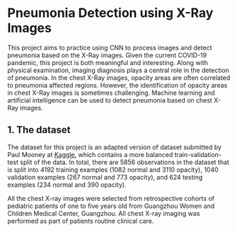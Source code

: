 # Pneumonia Detection using X-Ray Images

This project aims to practice using CNN to process images and detect pneumonia based on the X-Ray images. Given the current COVID-19 pandemic, this project is both meaningful and interesting. Along with physical examination, imaging diagnosis plays a central role in the detection of pneumonia. In the chest X-Ray images, opacity areas are often correlated to pneumonia affected regions. However, the identification of opacity areas in chest X-Ray images is sometimes challenging. Machine learning and artificial intelligence can be used to detect pneumonia based on chest X-Ray images.

## 1. The dataset

The dataset for this project is an adapted version of dataset submitted by Paul Mooney at [Kaggle](https://www.kaggle.com/paultimothymooney/chest-xray-pneumonia), which contains a more balanced train-validation-test split of the data. In total, there are 5856 observations in the dataset that is split into 4192 training examples (1082 normal and 3110 opacity), 1040 validation examples (267 normal and 773 opacity), and 624 testing examples (234 normal and 390 opacity).

All the chest X-ray images were selected from retrospective cohorts of pediatric patients of one to five years old from Guangzhou Women and Children Medical Center, Guangzhou. All chest X-ray imaging was performed as part of patients routine clinical care.
